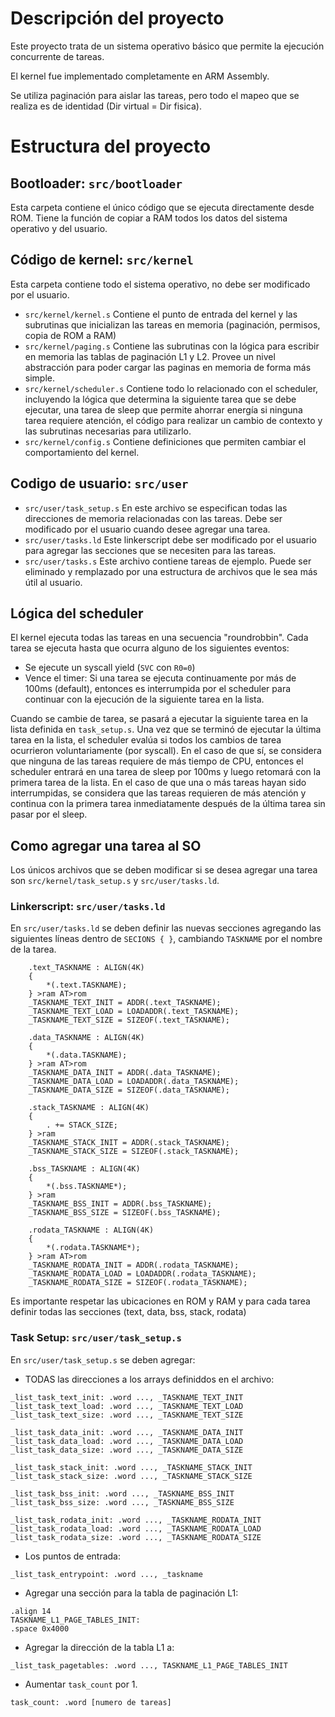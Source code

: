 # Descripción del proyecto

Este proyecto trata de un sistema operativo básico que permite la ejecución concurrente de tareas.

El kernel fue implementado completamente en ARM Assembly.

Se utiliza paginación para aislar las tareas, pero todo el mapeo que se realiza es de identidad (Dir virtual = Dir fisica).

# Estructura del proyecto

## Bootloader: `src/bootloader`
Esta carpeta contiene el único código que se ejecuta directamente desde ROM. Tiene la función de copiar a RAM todos los datos del sistema operativo y del usuario.

## Código de kernel: `src/kernel`
Esta carpeta contiene todo el sistema operativo, no debe ser modificado por el usuario.
- `src/kernel/kernel.s` Contiene el punto de entrada del kernel y las subrutinas que inicializan las tareas en memoria (paginación, permisos, copia de ROM a RAM)
- `src/kernel/paging.s` Contiene las subrutinas con la lógica para escribir en memoria las tablas de paginación L1 y L2. Provee un nivel abstracción para poder cargar las paginas en memoria de forma más simple.
- `src/kernel/scheduler.s` Contiene todo lo relacionado con el scheduler, incluyendo la lógica que determina la siguiente tarea que se debe ejecutar, una tarea de sleep que permite ahorrar energía si ninguna tarea requiere atención, el código para realizar un cambio de contexto y las subrutinas necesarias para utilizarlo.
- `src/kernel/config.s` Contiene definiciones que permiten cambiar el comportamiento del kernel.

## Codigo de usuario: `src/user`

- `src/user/task_setup.s` En este archivo se especifican todas las direcciones de memoria relacionadas con las tareas. Debe ser modificado por el usuario cuando desee agregar una tarea.
- `src/user/tasks.ld` Este linkerscript debe ser modificado por el usuario para agregar las secciones que se necesiten para las tareas.
- `src/user/tasks.s` Este archivo contiene tareas de ejemplo. Puede ser eliminado y remplazado por una estructura de archivos que le sea más útil al usuario.

## Lógica del scheduler

El kernel ejecuta todas las tareas en una secuencia "roundrobbin". Cada tarea se ejecuta hasta que ocurra alguno de los siguientes
eventos:

-  Se ejecute un syscall yield (`SVC` con `R0=0`)
-  Vence el timer: Si una tarea se ejecuta continuamente por más de 100ms (default), entonces es interrumpida por el scheduler para continuar con la ejecución de la siguiente tarea en la lista.

Cuando se cambie de tarea, se pasará a ejecutar la siguiente tarea en la lista definida en `task_setup.s`. Una vez que se terminó de ejecutar la última tarea en la lista, el scheduler evalúa si todos los cambios de tarea ocurrieron voluntariamente (por syscall). En el caso de que sí, se considera que ninguna de las tareas requiere de más tiempo de CPU, entonces el scheduler entrará en una tarea de sleep por 100ms y luego retomará con la primera tarea de la lista. En el caso de que una o más tareas hayan sido interrumpidas, se considera que las tareas requieren de más atención y continua con la primera tarea inmediatamente después de la última tarea sin pasar por el sleep.

## Como agregar una tarea al SO

Los únicos archivos que se deben modificar si se desea agregar una tarea son `src/kernel/task_setup.s` y `src/user/tasks.ld`.

### Linkerscript: `src/user/tasks.ld`

En `src/user/tasks.ld` se deben definir las nuevas secciones agregando las siguientes líneas dentro de `SECIONS { }`, cambiando `TASKNAME` por el nombre de la tarea.

```
    .text_TASKNAME : ALIGN(4K)
    {
        *(.text.TASKNAME);
    } >ram AT>rom
    _TASKNAME_TEXT_INIT = ADDR(.text_TASKNAME);
    _TASKNAME_TEXT_LOAD = LOADADDR(.text_TASKNAME);
    _TASKNAME_TEXT_SIZE = SIZEOF(.text_TASKNAME);

    .data_TASKNAME : ALIGN(4K)
    {
        *(.data.TASKNAME);
    } >ram AT>rom
    _TASKNAME_DATA_INIT = ADDR(.data_TASKNAME);
    _TASKNAME_DATA_LOAD = LOADADDR(.data_TASKNAME);
    _TASKNAME_DATA_SIZE = SIZEOF(.data_TASKNAME);

    .stack_TASKNAME : ALIGN(4K)
    {
        . += STACK_SIZE;
    } >ram
    _TASKNAME_STACK_INIT = ADDR(.stack_TASKNAME);
    _TASKNAME_STACK_SIZE = SIZEOF(.stack_TASKNAME);

    .bss_TASKNAME : ALIGN(4K)
    {
        *(.bss.TASKNAME*);
    } >ram
    _TASKNAME_BSS_INIT = ADDR(.bss_TASKNAME);
    _TASKNAME_BSS_SIZE = SIZEOF(.bss_TASKNAME);

    .rodata_TASKNAME : ALIGN(4K)
    {
        *(.rodata.TASKNAME*);
    } >ram AT>rom
    _TASKNAME_RODATA_INIT = ADDR(.rodata_TASKNAME);
    _TASKNAME_RODATA_LOAD = LOADADDR(.rodata_TASKNAME);
    _TASKNAME_RODATA_SIZE = SIZEOF(.rodata_TASKNAME);
```

Es importante respetar las ubicaciones en ROM y RAM y para cada tarea definir todas las secciones (text, data, bss, stack, rodata)

### Task Setup: `src/user/task_setup.s`

En `src/user/task_setup.s` se deben agregar:


- TODAS las direcciones a los arrays definiddos en el archivo:

```
_list_task_text_init: .word ..., _TASKNAME_TEXT_INIT
_list_task_text_load: .word ..., _TASKNAME_TEXT_LOAD
_list_task_text_size: .word ..., _TASKNAME_TEXT_SIZE

_list_task_data_init: .word ..., _TASKNAME_DATA_INIT
_list_task_data_load: .word ..., _TASKNAME_DATA_LOAD
_list_task_data_size: .word ..., _TASKNAME_DATA_SIZE

_list_task_stack_init: .word ..., _TASKNAME_STACK_INIT
_list_task_stack_size: .word ..., _TASKNAME_STACK_SIZE

_list_task_bss_init: .word ..., _TASKNAME_BSS_INIT
_list_task_bss_size: .word ..., _TASKNAME_BSS_SIZE

_list_task_rodata_init: .word ..., _TASKNAME_RODATA_INIT
_list_task_rodata_load: .word ..., _TASKNAME_RODATA_LOAD
_list_task_rodata_size: .word ..., _TASKNAME_RODATA_SIZE

```

- Los puntos de entrada:

```
_list_task_entrypoint: .word ..., _taskname

```

- Agregar una sección para la tabla de paginación L1:

```
.align 14
TASKNAME_L1_PAGE_TABLES_INIT:
.space 0x4000
```

- Agregar la dirección de la tabla L1 a:

```
_list_task_pagetables: .word ..., TASKNAME_L1_PAGE_TABLES_INIT
```

- Aumentar `task_count` por 1.

```
task_count: .word [numero de tareas]
```
